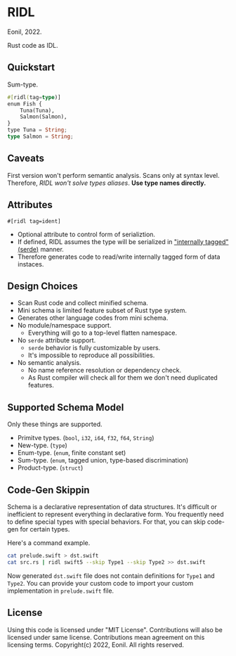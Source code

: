 RIDL
====
Eonil, 2022.

Rust code as IDL.



Quickstart
----------
Sum-type.
```rust
#[ridl(tag=type)]
enum Fish {
    Tuna(Tuna),
    Salmon(Salmon),
}
type Tuna = String;
type Salmon = String;
```



Caveats
-------
First version won't perform semantic analysis.
Scans only at syntax level. Therefore, *RIDL won't solve types aliases*.
**Use type names directly.**



Attributes
----------
`#[ridl tag=ident]`
- Optional attribute to control form of serializtion.
- If defined, RIDL assumes the type will be serialized in ["internally tagged" (serde)](https://serde.rs/enum-representations.html#internally-tagged) manner.
- Therefore generates code to read/write internally tagged form of data instaces.











Design Choices
--------------
- Scan Rust code and collect minified schema.
- Mini schema is limited feature subset of Rust type system.
- Generates other language codes from mini schema.
- No module/namespace support.
    - Everything will go to a top-level flatten namespace.
- No `serde` attribute support.
    - `serde` behavior is fully customizable by users. 
    - It's impossible to reproduce all possibilities.
- No semantic analysis.
    - No name reference resolution or dependency check.
    - As Rust compiler will check all for them we don't need duplicated features.





Supported Schema Model
----------------------
Only these things are supported.
- Primitve types. (`bool`, `i32`, `i64`, `f32`, `f64`, `String`)
- New-type. (`type`)
- Enum-type. (`enum`, finite constant set)
- Sum-type. (`enum`, tagged union, type-based discrimination)
- Product-type. (`struct`)




Code-Gen Skippin
----------------
Schema is a declarative representation of data structures.
It's difficult or inefficient to represent everything in declarative form.
You frequently need to define special types with special behaviors.
For that, you can skip code-gen for certain types.

Here's a command example.
```sh
cat prelude.swift > dst.swift
cat src.rs | ridl swift5 --skip Type1 --skip Type2 >> dst.swift
```

Now generated `dst.swift` file does not contain definitions for 
`Type1` and `Type2`. You can provide your custom code to import
your custom implementation in `prelude.swift` file.






License
-------
Using this code is licensed under "MIT License".
Contributions will also be licensed under same license.
Contributions mean agreement on this licensing terms.
Copyright(c) 2022, Eonil. All rights reserved.